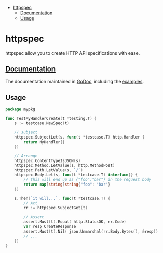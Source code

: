 <!-- START doctoc generated TOC please keep comment here to allow auto update -->
<!-- DON'T EDIT THIS SECTION, INSTEAD RE-RUN doctoc TO UPDATE -->

- [httpspec](#httpspec)
  - [Documentation](#documentation)
  - [Usage](#usage)

<!-- END doctoc generated TOC please keep comment here to allow auto update -->

# httpspec

httpspec allow you to create HTTP API specifications with ease.

## [Documentation](https://godoc.org/github.com/adamluzsi/testcase/httpspec)

The documentation maintained in [GoDoc](https://godoc.org/github.com/adamluzsi/testcase/httpspec), including the [examples](https://godoc.org/github.com/adamluzsi/testcase/httpspec#pkg-examples).

## Usage

```go
package mypkg

func TestMyHandlerCreate(t *testing.T) {
	s := testcase.NewSpec(t)

	// subject
	httpspec.SubjectLet(s, func(t *testcase.T) http.Handler {
		return MyHandler{}
	})

	// Arrange
	httpspec.ContentTypeIsJSON(s)
	httpspec.Method.LetValue(s, http.MethodPost)
	httpspec.Path.LetValue(s, `/`)
	httpspec.Body.Let(s, func(t *testcase.T) interface{} {
		// this will end up as {"foo":"bar"} in the request body
		return map[string]string{"foo": "bar"}
	})

	s.Then(`it will...`, func(t *testcase.T) {
		// Act
		rr := httpspec.SubjectGet(t)

		// Assert
		assert.Must(t).Equal( http.StatusOK, rr.Code)
		var resp CreateResponse
		assert.Must(t).Nil( json.Unmarshal(rr.Body.Bytes(), &resp))
		// ...
	})
}
```
